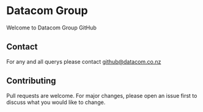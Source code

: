 # Datacom Group
Welcome to Datacom Group GitHub 
## Contact
For any and all querys please contact github@datacom.co.nz

## Contributing
Pull requests are welcome. For major changes, please open an issue first to discuss what you would like to change.